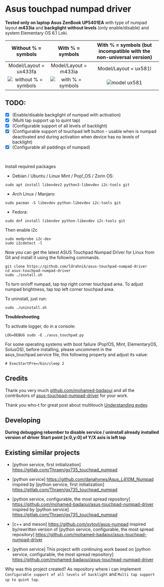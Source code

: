 # Asus touchpad numpad driver

**Tested only on laptop Asus ZenBook UP5401EA** with type of numpad layout **m433ia** and **backglight without levels** (only enable/disable) and system Elementary OS 6.1 Loki.

| Without % = symbols             |  With % = symbols       |  With % = symbols (but incompatible with the non-universal version) |
|:-------------------------:|:-------------------------:|:-------------------------:|
| Model/Layout = ux433fa          | Model/Layout = m433ia   | Model/Layout = ux581l |
| ![without % = symbols](https://github.com/ldrahnik/asus-touchpad-numpad-driver/blob/master/images/Asus-ZenBook-UX433FA.jpg)  |  ![with % = symbols](https://github.com/ldrahnik/asus-touchpad-numpad-driver/blob/master/images/Asus-ZenBook-UP5401EA.png) | ![model ux581](https://github.com/ldrahnik/asus-touchpad-numpad-driver/blob/master/images/Asus-ZenBook-UX581l.jpg) |


## TODO:

- [x] (Enable/disable backglight of numpad with activation)
- [x] (Multi tap support up to quint tap)
- [x] (Configurable support of all levels of backlight)
- [x] (Configurable support of touchpad left button - usable when is numpad deactivated and during activation when device has no levels of backlight)
- [x] (Configurable all paddings of numpad)
<br/>

Install required packages

- Debian / Ubuntu / Linux Mint / Pop!_OS / Zorin OS:
```
sudo apt install libevdev2 python3-libevdev i2c-tools git
```

- Arch Linux / Manjaro:
```
sudo pacman -S libevdev python-libevdev i2c-tools git
```

- Fedora:
```
sudo dnf install libevdev python-libevdev i2c-tools git
```


Then enable i2c
```
sudo modprobe i2c-dev
sudo i2cdetect -l
```

Now you can get the latest ASUS Touchpad Numpad Driver for Linux from Git and install it using the following commands.
```
git clone https://github.com/ldrahnik/asus-touchpad-numpad-driver
cd asus-touchpad-numpad-driver
sudo ./install.sh
```

To turn on/off numpad, tap top right corner touchpad area.
To adjust numpad brightness, tap top left corner touchpad area.

To uninstall, just run:
```
sudo ./uninstall.sh
```

**Troubleshooting**

To activate logger, do in a console:
```
LOG=DEBUG sudo -E ./asus_touchpad.py
```

For some operating systems with boot failure (Pop!OS, Mint, ElementaryOS, SolusOS), before installing, please uncomment in the asus_touchpad.service file, this following property and adjust its value:
```
# ExecStartPre=/bin/sleep 2
```

## Credits

Thank you very much [github.com/mohamed-badaoui](github.com/mohamed-badaoui) and all the contributors of [asus-touchpad-numpad-driver](https://github.com/mohamed-badaoui/asus-touchpad-numpad-driver) for your work.

Thank you who-t for great post about multitouch [Understanding evdev](http://who-t.blogspot.com/2016/09/understanding-evdev.html).

## Developing

**During debugging rebember to disable service / uninstall already installed version of driver**
**Start point [x:0,y:0] of Y/X axis is left top**

## Existing similar projects

- [python service, first initialization] https://gitlab.com/Thraen/gx735_touchpad_numpad
- [python service] https://github.com/danahynes/Asus_L410M_Numpad inspired by [python service, first initialization] https://gitlab.com/Thraen/gx735_touchpad_numpad
- [python service, configurable, the most spread repository] https://github.com/mohamed-badaoui/asus-touchpad-numpad-driver inspired by [python service] https://gitlab.com/Thraen/gx735_touchpad_numpad
- [c++ and meson] https://github.com/xytovl/asus-numpad inspired by/rewritten version of [python service, configurable, the most spread repository] https://github.com/mohamed-badaoui/asus-touchpad-numpad-driver

- [python service] This project with continuing work based on [python service, configurable, the most spread repository] https://github.com/mohamed-badaoui/asus-touchpad-numpad-driver

Why was this project created? As repository where i can implement ```Configurable support of all levels of backlight``` and ```Multi tap support up to quint tap```.
